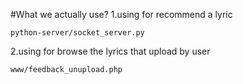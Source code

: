 #What we actually use?
1.using for recommend a lyric
```
python-server/socket_server.py
```
2.using for browse the lyrics that upload by user
```
www/feedback_unupload.php
```
